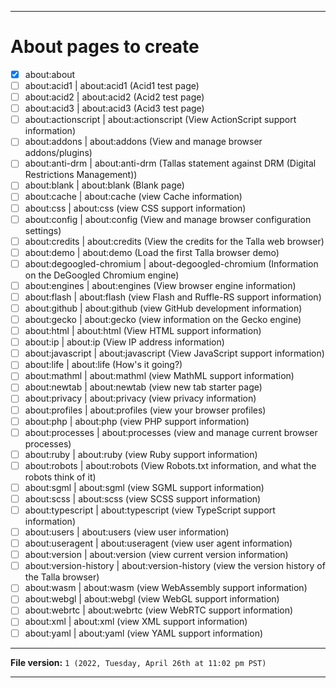 
***

# About pages to create

- [x] about:about
- [ ] about:acid1 | about:acid1 (Acid1 test page)
- [ ] about:acid2 | about:acid2 (Acid2 test page)
- [ ] about:acid3 | about:acid3 (Acid3 test page)
- [ ] about:actionscript | about:actionscript (View ActionScript support information)
- [ ] about:addons | about:addons (View and manage browser addons/plugins)
- [ ] about:anti-drm | about:anti-drm (Tallas statement against DRM (Digital Restrictions Management))
- [ ] about:blank | about:blank (Blank page)
- [ ] about:cache | about:cache (view Cache information)
- [ ] about:css | about:css (view CSS support information)
- [ ] about:config | about:config (View and manage browser configuration settings)
- [ ] about:credits | about:credits (View the credits for the Talla web browser)
- [ ] about:demo | about:demo (Load the first Talla browser demo)
- [ ] about:degoogled-chromium | about-degoogled-chromium (Information on the DeGoogled Chromium engine)
- [ ] about:engines | about:engines (View browser engine information)
- [ ] about:flash | about:flash (view Flash and Ruffle-RS support information)
- [ ] about:github | about:github (view GitHub development information)
- [ ] about:gecko | about:gecko (view information on the Gecko engine)
- [ ] about:html | about:html (View HTML support information)
- [ ] about:ip | about:ip (View IP address information)
- [ ] about:javascript | about:javascript (View JavaScript support information)
- [ ] about:life | about:life (How's it going?)
- [ ] about:mathml | about:mathml (view MathML support information)
- [ ] about:newtab | about:newtab (view new tab starter page)
- [ ] about:privacy | about:privacy (view privacy information)
- [ ] about:profiles | about:profiles (view your browser profiles)
- [ ] about:php | about:php (view PHP support information)
- [ ] about:processes | about:processes (view and manage current browser processes)
- [ ] about:ruby | about:ruby (view Ruby support information)
- [ ] about:robots | about:robots (View Robots.txt information, and what the robots think of it)
- [ ] about:sgml | about:sgml (view SGML support information)
- [ ] about:scss | about:scss (view SCSS support information)
- [ ] about:typescript | about:typescript (view TypeScript support information)
- [ ] about:users | about:users (view user information)
- [ ] about:useragent | about:useragent (view user agent information)
- [ ] about:version | about:version (view current version information)
- [ ] about:version-history | about:version-history (view the version history of the Talla browser)
- [ ] about:wasm | about:wasm (view WebAssembly support information)
- [ ] about:webgl | about:webgl (view WebGL support information)
- [ ] about:webrtc | about:webrtc (view WebRTC support information)
- [ ] about:xml | about:xml (view XML support information)
- [ ] about:yaml | about:yaml (view YAML support information)

***

**File version:** `1 (2022, Tuesday, April 26th at 11:02 pm PST)`

***
